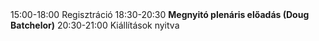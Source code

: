 <tr scope="row">
  <th>15:00-18:00</th>
  <td>Regisztráció</td>
</tr>
<tr>
  <th>18:30-20:30</th>
  <td><strong>Megnyitó plenáris előadás (Doug Batchelor)</strong></td>
</tr>
<tr>
  <th>20:30-21:00</th>
  <td>Kiállítások nyitva</td>
</tr>

